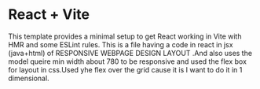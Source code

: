 # React + Vite

This template provides a minimal setup to get React working in Vite with HMR and some ESLint rules.
This is a file having a code in react in jsx (java+html) of RESPONSIVE WEBPAGE DESIGN LAYOUT .And also uses the model queire min width about 780  to be responsive and used the flex box for layout in css.Used yhe flex over the grid cause it is I want to do it  in 1 dimensional.
